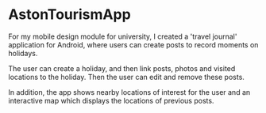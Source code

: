 # AstonTourismApp
For my mobile design module for university, I created a 'travel journal' application for Android, where users can create posts to record moments on holidays.

The user can create a holiday, and then link posts, photos and visited locations to the holiday. Then the user can edit and remove these posts.

In addition, the app shows nearby locations of interest for the user and an interactive map which displays the locations of previous posts.


